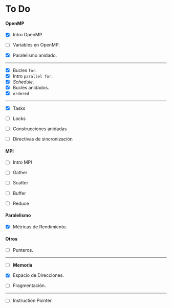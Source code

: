 # To Do

#### OpenMP

- [x] Intro OpenMP

- [ ] Variables en OpenMP.

- [x] Paralelismo anidado.
_____
- [x] Bucles `for`.
- [x] Intro `parallel for`.
- [x] *Schedule*.
- [x] Bucles anidados.
- [x] `ordered`
_____
- [x] Tasks

- [ ] Locks

- [ ] Construcciones anidadas

- [ ] Directivas de sincronización

#### MPI

- [ ] Intro MPI

- [ ] Gather

- [ ] Scatter

- [ ] Buffer

- [ ] Reduce

#### Paralelismo

- [x] Métricas de Rendimiento.

#### Otros

- [ ] Punteros.

_____
- [ ] **Memoria**

- [x] Espacio de Direcciones.

- [ ] Fragmentación.
_____

- [ ] Instruction Pointer.



